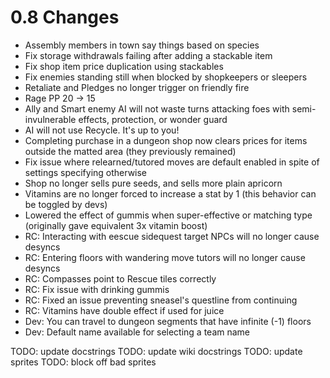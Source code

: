 # 0.8 Changes #

* Assembly members in town say things based on species
* Fix storage withdrawals failing after adding a stackable item
* Fix shop item price duplication using stackables
* Fix enemies standing still when blocked by shopkeepers or sleepers
* Retaliate and Pledges no longer trigger on friendly fire
* Rage PP 20 -> 15
* Ally and Smart enemy AI will not waste turns attacking foes with semi-invulnerable effects, protection, or wonder guard
* AI will not use Recycle.  It's up to you!
* Completing purchase in a dungeon shop now clears prices for items outside the matted area (they previously remained)
* Fix issue where relearned/tutored moves are default enabled in spite of settings specifying otherwise
* Shop no longer sells pure seeds, and sells more plain apricorn
* Vitamins are no longer forced to increase a stat by 1 (this behavior can be toggled by devs)
* Lowered the effect of gummis when super-effective or matching type (originally gave equivalent 3x vitamin boost)
* RC: Interacting with eescue sidequest target NPCs will no longer cause desyncs
* RC: Entering floors with wandering move tutors will no longer cause desyncs
* RC: Compasses point to Rescue tiles correctly
* RC: Fix issue with drinking gummis
* RC: Fixed an issue preventing sneasel's questline from continuing
* RC: Vitamins have double effect if used for juice
* Dev: You can travel to dungeon segments that have infinite (-1) floors
* Dev: Default name available for selecting a team name

TODO: update docstrings
TODO: update wiki docstrings
TODO: update sprites
TODO: block off bad sprites